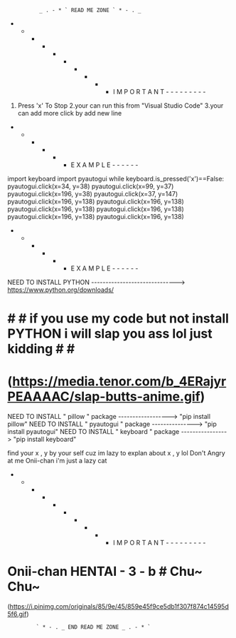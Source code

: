               _ . - * ` READ ME ZONE ` * - . _
               
- - - - - - - - - - I M P O R T A N T - - - - - - - - -
1. Press 'x' To Stop
2.your can run this from "Visual Studio Code"
3.your can add more click by add new line 

- - - - - - E X A M P L E - - - - - -

import keyboard
import pyautogui
while keyboard.is_pressed('x')==False:
    pyautogui.click(x=34, y=38)
    pyautogui.click(x=99, y=37)
    pyautogui.click(x=196, y=38)
    pyautogui.click(x=37, y=147)
    pyautogui.click(x=196, y=138)
    pyautogui.click(x=196, y=138)
    pyautogui.click(x=196, y=138)
    pyautogui.click(x=196, y=138)
    pyautogui.click(x=196, y=138)
    pyautogui.click(x=196, y=138)
    
- - - - - - E X A M P L E - - - - - -

NEED TO INSTALL PYTHON ------------------------------> https://www.python.org/downloads/

# # # if you use  my code but not install PYTHON i will slap you ass lol just kidding # # #
# (https://media.tenor.com/b_4ERajyrPEAAAAC/slap-butts-anime.gif) #

NEED TO INSTALL " pillow " package ------------------>  "pip install pillow"
NEED TO INSTALL " pyautogui " package --------------->  "pip install pyautogui"
NEED TO INSTALL " keyboard " package ---------------->  "pip install keyboard"

find your x , y by your self cuz im lazy to explan about x , y lol  Don't Angry at me Onii-chan i'm just a lazy cat

- - - - - - - - - - I M P O R T A N T - - - - - - - - -
# Onii-chan HENTAI - 3 - b # Chu~ Chu~
(https://i.pinimg.com/originals/85/9e/45/859e45f9ce5db1f307f874c14595d5f6.gif)
                  
             ` * - . _ END READ ME ZONE _ . - * `
